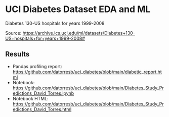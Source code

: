 # UCI Diabetes Dataset EDA and ML

Diabetes 130-US hospitals for years 1999-2008

Source: https://archive.ics.uci.edu/ml/datasets/Diabetes+130-US+hospitals+for+years+1999-2008#

## Results

* Pandas profiling report: https://github.com/datorresb/uci_diabetes/blob/main/diabetic_report.html
* Notebook: https://github.com/datorresb/uci_diabetes/blob/main/Diabetes_Study_Predictions_David_Torres.ipynb
* Notebook HTML: https://github.com/datorresb/uci_diabetes/blob/main/Diabetes_Study_Predictions_David_Torres.html
